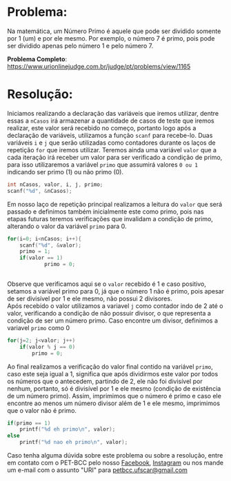 # Problema:   
Na matemática, um Número Primo é aquele que pode ser dividido somente por 1 (um) e por ele mesmo. Por exemplo, o número 7 é primo, pois pode ser dividido apenas pelo número 1 e pelo número 7.

**Problema Completo**: https://www.urionlinejudge.com.br/judge/pt/problems/view/1165


# Resolução:
Iniciamos realizando a declaração das variáveis que iremos utilizar, dentre essas a `nCasos` irá armazenar a quantidade de casos de teste que iremos realizar, este valor será recebido no começo, portanto logo após a declaração de variáveis, utilizamos a função `scanf` para recebe-lo. Duas variáveis `i` e `j` que serão utilizadas como contadores durante os laços de repetição `for` que iremos utilizar. Teremos ainda uma variável `valor` que a cada iteração irá receber um valor para ser verificado a condição de primo, para isso utilizaremos a variável `primo` que assumirá valores `0 ou 1` indicando ser primo (1) ou não primo (0).

```c
int nCasos, valor, i, j, primo;
scanf("%d", &nCasos);
```

Em nosso laço de repetição principal realizamos a leitura do `valor` que será passado e definimos também inicialmente este como primo, pois nas etapas futuras teremos verificações que invalidam a condição de primo, alterando o valor da variável `primo` para 0.
```c
for(i=0; i<nCasos; i++){
	scanf("%d", &valor);
	primo = 1;
	if(valor == 1)
            primo = 0;
	
```
Observe que verificamos aqui se o `valor` recebido é 1 e caso positivo, setamos a variável primo para 0, já que o número 1 não é primo, pois apesar de ser divisível por 1 e ele mesmo, não possui 2 divisores.  
Após recebido o valor utilizamos a variavel `j` como contador indo de 2 até o valor, verificando a condição de não possuir divisor, o que representa a condição de ser um número primo. Caso encontre um divisor, definimos a variavel `primo` como 0
```c
for(j=2; j<valor; j++)
	if(valor % j == 0)
		primo = 0;
```

Ao final realizamos a verificação do valor final contido na variável `primo`, caso este seja igual a 1, significa que após dividirmos este valor por todos os números que o antecedem, partindo de 2, ele não foi divisível por nenhum, portanto, só é divisível por 1 e ele mesmo (condição de existência de um número primo). Assim, imprimimos que o número é primo e caso ele encontre ao menos um número divisor além de 1 e ele mesmo, imprimimos que o valor não é primo.
```c
if(primo == 1)
	printf("%d eh primo\n", valor);
else
	printf("%d nao eh primo\n", valor);
```

    
Caso tenha alguma dúvida sobre este problema ou sobre a resolução, entre em contato com o PET-BCC pelo nosso
[Facebook](https://www.facebook.com/petbcc/),
[Instagram](https://www.instagram.com/petbcc.ufscar/)
ou nos mande um e-mail com o assunto "URI" para  petbcc.ufscar@gmail.com
